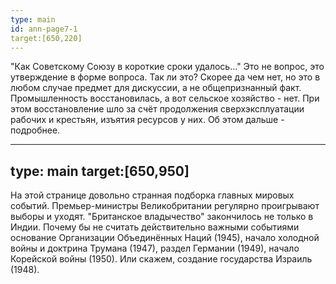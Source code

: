 ```yaml
---
type: main
id: ann-page7-1
target:[650,220]
---
```

"Как Советскому Союзу в короткие сроки удалось..."
Это не вопрос, это утверждение в форме вопроса. Так ли это? Скорее да чем нет, но это в любом случае предмет для дискуссии, а не общепризнанный факт. Промышленность восстановилась, а вот сельское хозяйство - нет. При этом восстановление шло за счёт продолжения сверхэксплуатации рабочих и крестьян, изъятия ресурсов у них. Об этом дальше - подробнее. 

---
type: main
target:[650,950]
---
На этой странице довольно странная подборка главных мировых событий. Премьер-министры Великобритании регулярно проигрывают выборы и уходят. "Британское владычество" закончилось не только в Индии. Почему бы не считать действительно важными событиями основание Организации Объединённых Наций (1945), начало холодной войны и доктрина Трумана (1947), раздел Германии (1949), начало Корейской войны (1950). Или скажем, создание государства Израиль (1948). 